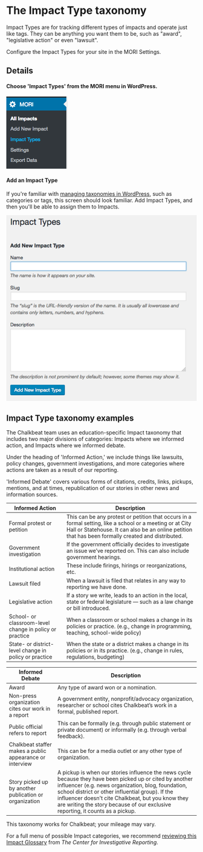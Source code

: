# The Impact Type taxonomy
Impact Types are for tracking different types of impacts and operate just like tags. They can be anything you want them to be, such as "award", "legislative action" or even "lawsuit".

Configure the Impact Types for your site in the MORI Settings.

## Details
#### Choose 'Impact Types' from the MORI menu in WordPress.

![The MORI menu in WordPress](https://raw.githubusercontent.com/Chalkbeat/MORI/master/docs/MORI_menu.png)

#### Add an Impact Type
If you're familiar with [managing taxonomies in WordPress](https://codex.wordpress.org/Manage_Categories_SubPanel), such as categories or tags, this screen should look familiar. Add Impact Types, and then you'll be able to assign them to Impacts.

![Add an Impact Type](https://raw.githubusercontent.com/Chalkbeat/MORI/master/docs/MORI_add_impact_type.png)


## Impact Type taxonomy examples
The Chalkbeat team uses an education-specific Impact taxonomy that includes two major divisions of categories: Impacts where we informed action, and Impacts where we informed debate.

Under the heading of 'Informed Action,' we include things like lawsuits, policy changes, government investigations, and more categories where actions are taken as a result of our reporting.

'Informed Debate' covers various forms of citations, credits, links, pickups, mentions, and at times, republication of our stories in other news and information sources.

|Informed Action  	|Description  	|
|---	|---	|
|Formal protest or petition   	|This can be any protest or petition that occurs in a formal setting, like a school or a meeting or at City Hall or Statehouse. It can also be an online petition that has been formally created and distributed.   	|
|Government investigation   	|If the government officially decides to investigate an issue we’ve reported on. This can also include government hearings.    	|
|Institutional action   	|These include firings, hirings or reorganizations, etc.   	|
|Lawsuit filed   	|When a lawsuit is filed that relates in any way to reporting we have done.   	|
|Legislative action   	|If a story we write, leads to an action in the local, state or federal legislature — such as a law change or bill introduced.   	|
|School- or classroom-level change in policy or practice   	|When a classroom or school makes a change in its policies or practice. (e.g., change in programming, teaching, school-wide policy)   	|
|State- or district-level change in policy or practice   	|When the state or a district makes a change in its policies or in its practice. (e.g., change in rules, regulations, budgeting)   	|

|Informed Debate  |Description  |
|---	|---	|
|Award   	|Any type of award won or a nomination.   	|
|Non-press organization cites our work in a report   	|A government entity, nonprofit/advocacy organization, researcher or school cites Chalkbeat’s work in a formal, published report.   	|
|Public official refers to report   	|This can be formally (e.g. through public statement or private document) or informally (e.g. through verbal feedback).|
|Chalkbeat staffer makes a public appearance or interview   	|This can be for a media outlet or any other type of organization.   	|
|Story picked up by another publication or organization   	|A pickup is when our stories influence the news cycle because they have been picked up or cited by another influencer (e.g. news organization, blog, foundation, school district or other influential group). If the influencer doesn't cite Chalkbeat, but you know they are writing the story because of our exclusive reporting, it counts as a pickup.   	|

This taxonomy works for Chalkbeat; your mileage may vary.

For a full menu of possible Impact categories, we recommend [reviewing this Impact Glossary](http://impact.cironline.org/) from _The Center for Investigative Reporting_.
